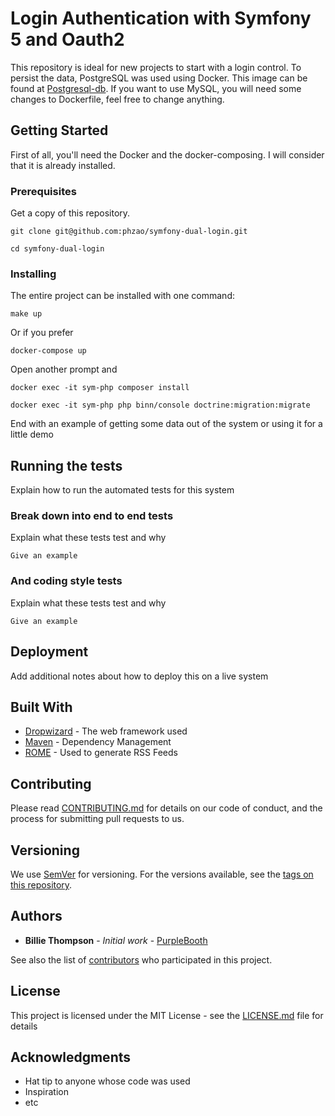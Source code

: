 # Login Authentication with Symfony 5 and Oauth2

This repository is ideal for new projects to start with a login control. 
To persist the data, PostgreSQL was used using Docker. This image can be found at [Postgresql-db](git@github.com:phzao/postgresql-db.git). 
If you want to use MySQL, you will need some changes to Dockerfile, feel free to change anything.

## Getting Started

First of all, you'll need the Docker and the docker-composing. I will consider that it is already installed.

### Prerequisites

Get a copy of this repository.  

```
git clone git@github.com:phzao/symfony-dual-login.git
```
```
cd symfony-dual-login
```
### Installing

The entire project can be installed with one command:
```
make up
```
Or if you prefer
```
docker-compose up
```
Open another prompt and
```
docker exec -it sym-php composer install
```
```
docker exec -it sym-php php binn/console doctrine:migration:migrate
```

End with an example of getting some data out of the system or using it for a little demo

## Running the tests

Explain how to run the automated tests for this system

### Break down into end to end tests

Explain what these tests test and why

```
Give an example
```

### And coding style tests

Explain what these tests test and why

```
Give an example
```

## Deployment

Add additional notes about how to deploy this on a live system

## Built With

* [Dropwizard](http://www.dropwizard.io/1.0.2/docs/) - The web framework used
* [Maven](https://maven.apache.org/) - Dependency Management
* [ROME](https://rometools.github.io/rome/) - Used to generate RSS Feeds

## Contributing

Please read [CONTRIBUTING.md](https://gist.github.com/PurpleBooth/b24679402957c63ec426) for details on our code of conduct, and the process for submitting pull requests to us.

## Versioning

We use [SemVer](http://semver.org/) for versioning. For the versions available, see the [tags on this repository](https://github.com/your/project/tags). 

## Authors

* **Billie Thompson** - *Initial work* - [PurpleBooth](https://github.com/PurpleBooth)

See also the list of [contributors](https://github.com/your/project/contributors) who participated in this project.

## License

This project is licensed under the MIT License - see the [LICENSE.md](LICENSE.md) file for details

## Acknowledgments

* Hat tip to anyone whose code was used
* Inspiration
* etc
